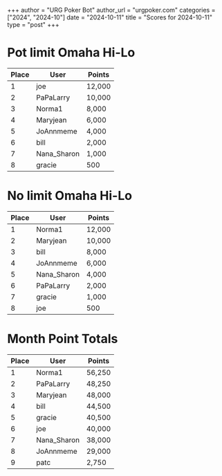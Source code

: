 +++
author = "URG Poker Bot"
author_url = "urgpoker.com"
categories = ["2024", "2024-10"]
date = "2024-10-11"
title = "Scores for 2024-10-11"
type = "post"
+++
# Pot limit Omaha Hi-Lo

| Place | User | Points |
|-------|------|--------|
| 1 | joe | 12,000 |
| 2 | PaPaLarry | 10,000 |
| 3 | Norma1 | 8,000 |
| 4 | Maryjean | 6,000 |
| 5 | JoAnnmeme | 4,000 |
| 6 | bill | 2,000 |
| 7 | Nana_Sharon | 1,000 |
| 8 | gracie | 500 |

# No limit Omaha Hi-Lo

| Place | User | Points |
|-------|------|--------|
| 1 | Norma1 | 12,000 |
| 2 | Maryjean | 10,000 |
| 3 | bill | 8,000 |
| 4 | JoAnnmeme | 6,000 |
| 5 | Nana_Sharon | 4,000 |
| 6 | PaPaLarry | 2,000 |
| 7 | gracie | 1,000 |
| 8 | joe | 500 |

# Month Point Totals

| Place | User | Points |
|-------|------|--------|
| 1 | Norma1 | 56,250 |
| 2 | PaPaLarry | 48,250 |
| 3 | Maryjean | 48,000 |
| 4 | bill | 44,500 |
| 5 | gracie | 40,500 |
| 6 | joe | 40,000 |
| 7 | Nana_Sharon | 38,000 |
| 8 | JoAnnmeme | 29,000 |
| 9 | patc | 2,750 |
